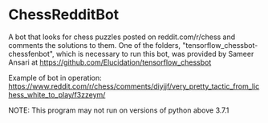 # ChessRedditBot
A bot that looks for chess puzzles posted on reddit.com/r/chess and comments the solutions to them. One of the folders, "tensorflow_chessbot-chessfenbot", which is necessary to run this bot, was provided by Sameer Ansari at https://github.com/Elucidation/tensorflow_chessbot

Example of bot in operation: https://www.reddit.com/r/chess/comments/diyjjf/very_pretty_tactic_from_lichess_white_to_play/f3zzeym/

NOTE: This program may not run on versions of python above 3.7.1
